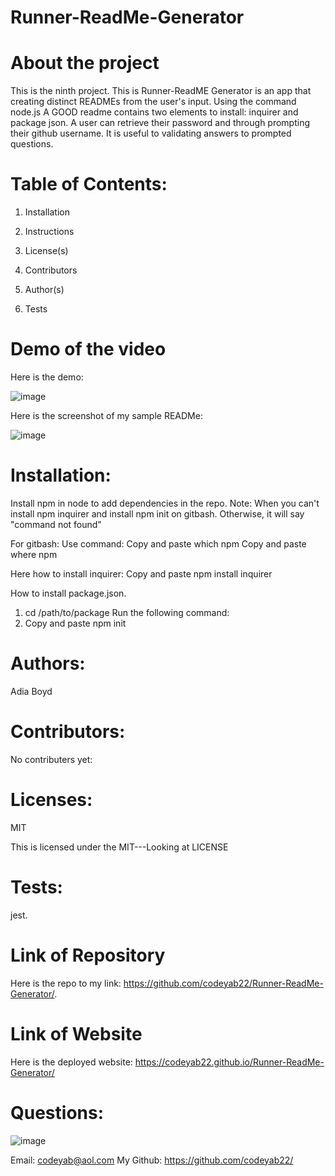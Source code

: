 # Runner-ReadMe-Generator


# About the project

This is the ninth project. This is Runner-ReadME Generator is an app that creating distinct READMEs from the user's input. Using the command node.js A GOOD readme contains two elements to install: inquirer and package json.  A  user can retrieve their password and through prompting their github username.   It is useful to validating answers to prompted questions. 

# Table of Contents:
 
1. Installation

2. Instructions

3. License(s)

4. Contributors

5. Author(s)

6. Tests


# Demo of the video

Here is the demo:

![image](https://drive.google.com/uc?export=view&id=1--h78QkTV5e9uxEZjfS7OpaeHt2LuxBo)

Here is the screenshot of my sample READMe:

![image](https://drive.google.com/uc?export=view&id=1cDQpXm0UEhmN9K2BT-Ptn2HOt5xdEvQV)

# Installation:
Install npm in node to add dependencies in the repo.
Note: When you can't install npm inquirer and install npm init on gitbash. Otherwise, it will say "command not found" 

For gitbash:
Use command:
Copy and paste which npm 
Copy and paste where npm 



Here how to install inquirer:
Copy and paste  npm install inquirer
 
 How to install package.json.
1. cd /path/to/package
Run the following command:
2. Copy and paste npm init

# Authors: 
Adia Boyd
# Contributors: 
No contributers yet:


# Licenses: 
MIT 

This is licensed under the MIT---Looking at LICENSE

# Tests: 
jest. 
# Link of Repository
Here is the repo to my link: https://github.com/codeyab22/Runner-ReadMe-Generator/.

# Link of Website
Here is the deployed website: https://codeyab22.github.io/Runner-ReadMe-Generator/

# Questions:

![image](https://drive.google.com/uc?export=view&id=1h3Ua5tdzZxbr49vTq5RmyJPI70H7jkLC)



Email: codeyab@aol.com
My Github: https://github.com/codeyab22/

